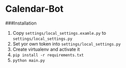 # Calendar-Bot

###Installation

1. Copy `settings/local_settings.examle.py` to `settings/local_settings.py `
2. Set yor own token into `settings/local_settings.py` 
3. Create virtualenv and activate it 
4. `pip install -r requirements.txt` 
5. `python main.py`